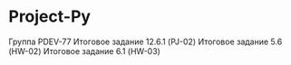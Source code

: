 # Project-Py
Группа PDEV-77 
Итоговое задание 12.6.1 (PJ-02)
Итоговое задание 5.6 (HW-02)
Итоговое задание 6.1 (HW-03)
